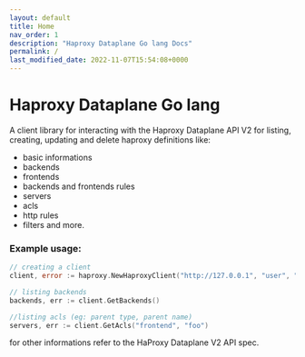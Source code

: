 ```yaml
---
layout: default
title: Home
nav_order: 1
description: "Haproxy Dataplane Go lang Docs"
permalink: /
last_modified_date: 2022-11-07T15:54:08+0000
---
```


# Haproxy Dataplane Go lang 

A client library for interacting with the Haproxy Dataplane API V2 for listing, creating, updating and delete haproxy definitions like:

 - basic informations
 - backends
 - frontends
 -  backends and frontends rules
 -  servers
 - acls
 - http rules
 - filters
 and more.

### Example usage:

```go
// creating a client
client, error := haproxy.NewHaproxyClient("http://127.0.0.1", "user", "password", false)

// listing backends
backends, err := client.GetBackends()

//listing acls (eg: parent type, parent name)
servers, err := client.GetAcls("frontend", "foo")
```

for other informations refer to the HaProxy Dataplane V2 API spec.
